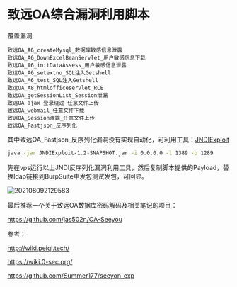 # 致远OA综合漏洞利用脚本

覆盖漏洞

```
致远OA_A6_createMysql_数据库敏感信息泄露
致远OA_A6_DownExcelBeanServlet_用户敏感信息下载
致远OA_A6_initDataAssess_用户敏感信息泄露
致远OA_A6_setextno_SQL注入Getshell
致远OA_A6_test_SQL注入Getshell
致远OA_A8_htmlofficeservlet_RCE
致远OA_getSessionList_Session泄漏
致远OA_ajax_登录绕过_任意文件上传
致远OA_webmail_任意文件下载
致远OA_Session泄露_任意文件上传
致远OA_Fastjson_反序列化
```

其中致远OA_Fastjson_反序列化漏洞没有实现自动化，可利用工具：[JNDIExploit](https://github.com/feihong-cs/JNDIExploit)

```bash
java -jar JNDIExploit-1.2-SNAPSHOT.jar -i 0.0.0.0 -l 1389 -p 1289
```

先在vps运行以上JNDI反序列化漏洞利用工具，然后复制脚本提供的Payload，替换ldap链接到BurpSuite中发包测试发包，可回显。

![202108092129583](https://oss.zjun.info/zjun.info/202108092129583.png)

最后推荐一个关于致远OA数据库密码解码及相关笔记的项目：

https://github.com/jas502n/OA-Seeyou

参考：

http://wiki.peiqi.tech/

https://wiki.0-sec.org/

https://github.com/Summer177/seeyon_exp